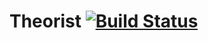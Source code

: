 # Theorist [![Build Status](https://travis-ci.org/atom/theorist.svg?branch=master)](https://travis-ci.org/atom/theorist)
